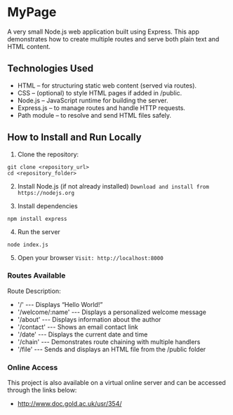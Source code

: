 # MyPage

A very small Node.js web application built using Express. This app demonstrates how to create multiple routes and serve both plain text and HTML content.

## Technologies Used

- HTML – for structuring static web content (served via routes).
- CSS – (optional) to style HTML pages if added in /public.
- Node.js – JavaScript runtime for building the server.
- Express.js – to manage routes and handle HTTP requests.
- Path module – to resolve and send HTML files safely.

## How to Install and Run Locally

1. Clone the repository:
```
git clone <repository_url>
cd <repository_folder>
```

2. Install Node.js (if not already installed)
``` Download and install from https://nodejs.org ```

3. Install dependencies
``` 
npm install express 
```

4. Run the server
``` 
node index.js
 ```

5. Open your browser
``` Visit: http://localhost:8000 ```

### Routes Available

Route Description:
- '/' --- Displays “Hello World!”
- '/welcome/:name' --- Displays a personalized welcome message
- '/about' --- Displays information about the author
- '/contact' --- Shows an email contact link
- '/date' --- Displays the current date and time
- '/chain' --- Demonstrates route chaining with multiple handlers
- '/file' --- Sends and displays an HTML file from the /public folder


### Online Access

This project is also available on a virtual online server and can be accessed through the links below:

- http://www.doc.gold.ac.uk/usr/354/
